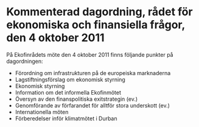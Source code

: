 # Kommenterad dagordning, rådet för ekonomiska och finansiella frågor, den 4 oktober 2011

På Ekofinrådets möte den 4 oktober 2011 finns följande punkter på dagordningen:

* Förordning om infrastrukturen på de europeiska marknaderna
* Lagstiftningsförslag om ekonomisk styrning
* Ekonomisk styrning
* Information om det informella Ekofinmötet
* Översyn av den finanspolitiska exitstrategin (ev.)
* Genomförande av förfarandet för alltför stora underskott (ev.)
* Internationella möten
* Förberedelser inför klimatmötet i Durban
